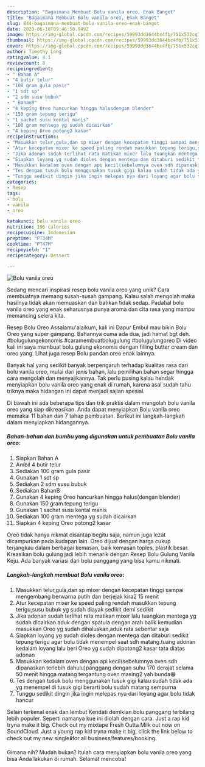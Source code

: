 ```yaml
---
description: "Bagaimana Membuat Bolu vanila oreo, Enak Banget"
title: "Bagaimana Membuat Bolu vanila oreo, Enak Banget"
slug: 844-bagaimana-membuat-bolu-vanila-oreo-enak-banget
date: 2020-06-10T09:46:50.949Z
image: https://img-global.cpcdn.com/recipes/59993dd3644bc4fb/751x532cq70/bolu-vanila-oreo-foto-resep-utama.jpg
thumbnail: https://img-global.cpcdn.com/recipes/59993dd3644bc4fb/751x532cq70/bolu-vanila-oreo-foto-resep-utama.jpg
cover: https://img-global.cpcdn.com/recipes/59993dd3644bc4fb/751x532cq70/bolu-vanila-oreo-foto-resep-utama.jpg
author: Timothy Long
ratingvalue: 4.1
reviewcount: 8
recipeingredient:
- " Bahan A"
- "4 butir telur"
- "100 gram gula pasir"
- "1 sdt sp"
- "2 sdm susu bubuk"
- " BahanB"
- "4 keping Oreo hancurkan hingga halusdengan blender"
- "150 gram tepung terigu"
- "1 sachet susu kental manis"
- "100 gram mentega yg sudah dicairkan"
- "4 keping Oreo potong2 kasar"
recipeinstructions:
- "Masukkan telur,gula,dan sp mixer dengan kecepatan tinggi sampai mengembang berwarna putih dan berjejak kira2 15 menit"
- "Atur kecepatan mixer ke speed paling rendah masukkan tepung terigu,susu bubuk yg sudah diayak sedikit demi sedikit"
- "Jika adonan sudah terlihat rata matikan mixer lalu tuangkan mentega yg sudah dicairkan.aduk dengan spatula dengan arah balik kemudian masukkan Oreo yg sudah dihaluskan,aduk rata sebentar saja"
- "Siapkan loyang yg sudah dioles dengan mentega dan ditaburi sedikit tepung terigu agar bolu tidak menempel saat sdh matang.tuang adonan kedalam loyang lalu beri Oreo yg sudah dipotong2 kasar tata diatas adonan"
- "Masukkan kedalam oven dengan api kecil(sebelumnya oven sdh dipanaskan terlebih dahulu)panggang dengan suhu 170 derajat selama 50 menit hingga matang tergantung oven masing2 yah bunda😁"
- "Tes dengan tusuk bolu menggunakan tusuk gigi kalau sudah tidak ada yg menempel di tusuk gigi berarti bolu sudah matang sempurna"
- "Tunggu sedikit dingin jika ingin melepas nya dari loyang agar bolu tidak hancur"
categories:
- Resep
tags:
- bolu
- vanila
- oreo

katakunci: bolu vanila oreo 
nutrition: 196 calories
recipecuisine: Indonesian
preptime: "PT34M"
cooktime: "PT47M"
recipeyield: "1"
recipecategory: Dessert

---
```



![Bolu vanila oreo](https://img-global.cpcdn.com/recipes/59993dd3644bc4fb/751x532cq70/bolu-vanila-oreo-foto-resep-utama.jpg)

Sedang mencari inspirasi resep bolu vanila oreo yang unik? Cara membuatnya memang susah-susah gampang. Kalau salah mengolah maka hasilnya tidak akan memuaskan dan bahkan tidak sedap. Padahal bolu vanila oreo yang enak seharusnya punya aroma dan cita rasa yang mampu memancing selera kita.

Resep Bolu Oreo Assalamu&#39;alaikum, kali ini Dapur Embul mau bikin Bolu Oreo yang super gampang. Bahannya cuma ada dua, jadi hemat bgt deh. #bolugulungekonomis #caramembuatbolugulung #bolugulungoreo Di video kali ini saya membuat bolu gulung ekonomis dengan filling butter cream dan oreo yang. Lihat juga resep Bolu pandan oreo enak lainnya.

Banyak hal yang sedikit banyak berpengaruh terhadap kualitas rasa dari bolu vanila oreo, mulai dari jenis bahan, lalu pemilihan bahan segar hingga cara mengolah dan menyajikannya. Tak perlu pusing kalau hendak menyiapkan bolu vanila oreo yang enak di rumah, karena asal sudah tahu triknya maka hidangan ini dapat menjadi sajian spesial.


Di bawah ini ada beberapa tips dan trik praktis dalam mengolah bolu vanila oreo yang siap dikreasikan. Anda dapat menyiapkan Bolu vanila oreo memakai 11 bahan dan 7 tahap pembuatan. Berikut ini langkah-langkah dalam menyiapkan hidangannya.

<!--inarticleads1-->

##### Bahan-bahan dan bumbu yang digunakan untuk pembuatan Bolu vanila oreo:

1. Siapkan  Bahan A
1. Ambil 4 butir telur
1. Sediakan 100 gram gula pasir
1. Gunakan 1 sdt sp
1. Sediakan 2 sdm susu bubuk
1. Sediakan  BahanB
1. Gunakan 4 keping Oreo hancurkan hingga halus(dengan blender)
1. Gunakan 150 gram tepung terigu
1. Gunakan 1 sachet susu kental manis
1. Sediakan 100 gram mentega yg sudah dicairkan
1. Siapkan 4 keping Oreo potong2 kasar


Oreo tidak hanya nikmat disantap begitu saja, namun juga lezat dicampurkan pada kudapan lain. Oreo dijual dengan harga cukup terjangkau dalam berbagai kemasan, baik kemasan toples, plastik besar. Kreasikan bolu gulung jadi lebih menarik dengan Resep Bolu Gulung Vanila Keju. Ada banyak variasi dari bolu panggang yang bisa kamu nikmati. 

<!--inarticleads2-->

##### Langkah-langkah membuat Bolu vanila oreo:

1. Masukkan telur,gula,dan sp mixer dengan kecepatan tinggi sampai mengembang berwarna putih dan berjejak kira2 15 menit
1. Atur kecepatan mixer ke speed paling rendah masukkan tepung terigu,susu bubuk yg sudah diayak sedikit demi sedikit
1. Jika adonan sudah terlihat rata matikan mixer lalu tuangkan mentega yg sudah dicairkan.aduk dengan spatula dengan arah balik kemudian masukkan Oreo yg sudah dihaluskan,aduk rata sebentar saja
1. Siapkan loyang yg sudah dioles dengan mentega dan ditaburi sedikit tepung terigu agar bolu tidak menempel saat sdh matang.tuang adonan kedalam loyang lalu beri Oreo yg sudah dipotong2 kasar tata diatas adonan
1. Masukkan kedalam oven dengan api kecil(sebelumnya oven sdh dipanaskan terlebih dahulu)panggang dengan suhu 170 derajat selama 50 menit hingga matang tergantung oven masing2 yah bunda😁
1. Tes dengan tusuk bolu menggunakan tusuk gigi kalau sudah tidak ada yg menempel di tusuk gigi berarti bolu sudah matang sempurna
1. Tunggu sedikit dingin jika ingin melepas nya dari loyang agar bolu tidak hancur


Selain terkenal enak dan lembut Kendati demikian bolu panggang terbilang lebih populer. Seperti namanya kue ini diolah dengan cara. Just a rap kid tryna make it big. Check out my mixtape Fresh Outta Milk out now on SoundCloud. Just a young rap kid tryna make it big, click the link below to check out my new single⬇️for all business/features/booking. 

Gimana nih? Mudah bukan? Itulah cara menyiapkan bolu vanila oreo yang bisa Anda lakukan di rumah. Selamat mencoba!
